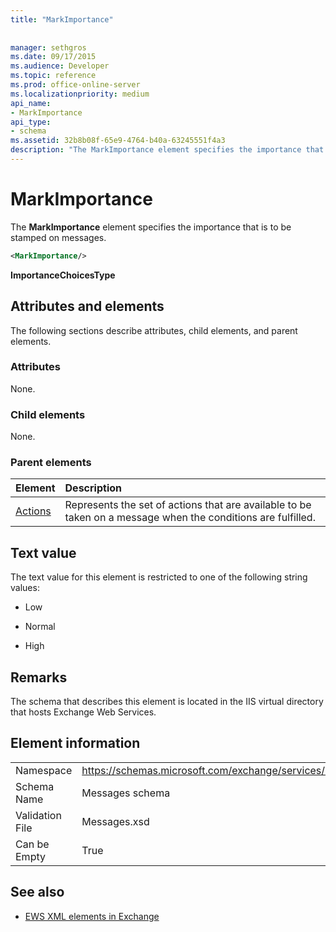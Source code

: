 ```yaml
---
title: "MarkImportance"
 
 
manager: sethgros
ms.date: 09/17/2015
ms.audience: Developer
ms.topic: reference
ms.prod: office-online-server
ms.localizationpriority: medium
api_name:
- MarkImportance
api_type:
- schema
ms.assetid: 32b8b08f-65e9-4764-b40a-63245551f4a3
description: "The MarkImportance element specifies the importance that is to be stamped on messages."
---
```


# MarkImportance

The **MarkImportance** element specifies the importance that is to be stamped on messages. 
  
```XML
<MarkImportance/>
```

 **ImportanceChoicesType**
## Attributes and elements

The following sections describe attributes, child elements, and parent elements.
  
### Attributes

None.
  
### Child elements

None.
  
### Parent elements

|**Element**|**Description**|
|:-----|:-----|
|[Actions](actions.md) <br/> |Represents the set of actions that are available to be taken on a message when the conditions are fulfilled.  <br/> |
   
## Text value

The text value for this element is restricted to one of the following string values:
  
- Low
    
- Normal
    
- High
    
## Remarks

The schema that describes this element is located in the IIS virtual directory that hosts Exchange Web Services.
  
## Element information

|||
|:-----|:-----|
|Namespace  <br/> |https://schemas.microsoft.com/exchange/services/2006/messages  <br/> |
|Schema Name  <br/> |Messages schema  <br/> |
|Validation File  <br/> |Messages.xsd  <br/> |
|Can be Empty  <br/> |True  <br/> |
   
## See also



- [EWS XML elements in Exchange](ews-xml-elements-in-exchange.md)

